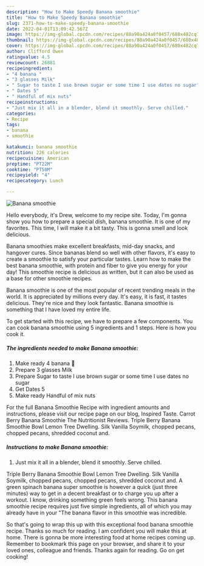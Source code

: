 ```yaml
---
description: "How to Make Speedy Banana smoothie"
title: "How to Make Speedy Banana smoothie"
slug: 2371-how-to-make-speedy-banana-smoothie
date: 2022-04-01T13:09:42.567Z
image: https://img-global.cpcdn.com/recipes/88a90a424a0f0457/680x482cq70/banana-smoothie-recipe-main-photo.jpg
thumbnail: https://img-global.cpcdn.com/recipes/88a90a424a0f0457/680x482cq70/banana-smoothie-recipe-main-photo.jpg
cover: https://img-global.cpcdn.com/recipes/88a90a424a0f0457/680x482cq70/banana-smoothie-recipe-main-photo.jpg
author: Clifford Owen
ratingvalue: 4.5
reviewcount: 26881
recipeingredient:
- "4 banana "
- "3 glasses Milk"
- " Sugar to taste I use brown sugar or some time I use dates no sugar"
- " Dates 5"
- " Handful of mix nuts"
recipeinstructions:
- "Just mix it all in a blender, blend it smoothly. Serve chilled."
categories:
- Recipe
tags:
- banana
- smoothie

katakunci: banana smoothie 
nutrition: 226 calories
recipecuisine: American
preptime: "PT22M"
cooktime: "PT50M"
recipeyield: "4"
recipecategory: Lunch

---
```



![Banana smoothie](https://img-global.cpcdn.com/recipes/88a90a424a0f0457/680x482cq70/banana-smoothie-recipe-main-photo.jpg)

Hello everybody, it's Drew, welcome to my recipe site. Today, I'm gonna show you how to prepare a special dish, banana smoothie. It is one of my favorites. This time, I will make it a bit tasty. This is gonna smell and look delicious.

Banana smoothies make excellent breakfasts, mid-day snacks, and hangover cures. Since bananas blend so well with other flavors, it&#39;s easy to create a smoothie to satisfy your particular tastes. Learn how to make the best banana smoothie, with protein and fiber to give you energy for your day! This smoothie recipe is delicious as written, but it can also be used as a base for other smoothie recipes.

Banana smoothie is one of the most popular of recent trending meals in the world. It is appreciated by millions every day. It's easy, it is fast, it tastes delicious. They're nice and they look fantastic. Banana smoothie is something that I have loved my entire life.


To get started with this recipe, we have to prepare a few components. You can cook banana smoothie using 5 ingredients and 1 steps. Here is how you cook it.

<!--inarticleads1-->

##### The ingredients needed to make Banana smoothie:

1. Make ready 4 banana 🍌
1. Prepare 3 glasses Milk
1. Prepare  Sugar to taste I use brown sugar or some time I use dates no sugar
1. Get  Dates 5
1. Make ready  Handful of mix nuts


For the full Banana Smoothie Recipe with ingredient amounts and instructions, please visit our recipe page on our blog, Inspired Taste. Carrot Berry Banana Smoothie The Nutritionist Reviews. Triple Berry Banana Smoothie Bowl Lemon Tree Dwelling. Silk Vanilla Soymilk, chopped pecans, chopped pecans, shredded coconut and. 

<!--inarticleads2-->

##### Instructions to make Banana smoothie:

1. Just mix it all in a blender, blend it smoothly. Serve chilled.


Triple Berry Banana Smoothie Bowl Lemon Tree Dwelling. Silk Vanilla Soymilk, chopped pecans, chopped pecans, shredded coconut and. A green spinach banana super smoothie is however a quick (just three minutes) way to get in a decent breakfast or to charge you up after a workout. I know, drinking something green feels wrong. This banana smoothie recipe requires just five simple ingredients, all of which you may already have in your &#34;The banana flavor in this smoothie was incredible. 

So that's going to wrap this up with this exceptional food banana smoothie recipe. Thanks so much for reading. I am confident you will make this at home. There is gonna be more interesting food at home recipes coming up. Remember to bookmark this page on your browser, and share it to your loved ones, colleague and friends. Thanks again for reading. Go on get cooking!

